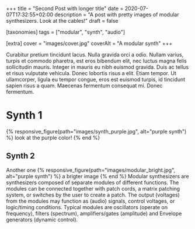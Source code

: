 +++
title = "Second Post with longer title"
date = 2020-07-07T17:32:55+02:00
description = "A post with pretty images of modular synthesizers. Look at the cables!"
draft = false

[taxonomies]
tags = ["modular", "synth", "audio"]

[extra]
cover = "images/cover.jpg"
coverAlt = "A modular synth"
+++

Curabitur pretium tincidunt lacus.
Nulla gravida orci a odio.
Nullam varius, turpis et commodo pharetra, est eros bibendum elit, nec luctus magna felis sollicitudin mauris.
Integer in mauris eu nibh euismod gravida.
Duis ac tellus et risus vulputate vehicula.
Donec lobortis risus a elit.
Etiam tempor.
Ut ullamcorper, ligula eu tempor congue, eros est euismod turpis, id tincidunt sapien risus a quam.
Maecenas fermentum consequat mi.
Donec fermentum.

# Synth 1
{% responsive_figure(path="images/synth_purple.jpg", alt="purple synth") %}
look at the purple color!
{% end %}

## Synth 2
Another one
{% responsive_figure(path="images/modular_bright.jpg", alt="purple synth") %}
a brigter image
{% end %}
Modular synthesizers are synthesizers composed of separate modules of different functions. The modules can be connected together with patch cords, a matrix patching system, or switches by the user to create a patch. The output (voltages) from the modules may function as (audio) signals, control voltages, or logic/timing conditions. Typical modules are oscillators (operate on frequency), filters (spectrum), amplifiers/gates (amplitude) and Envelope generators (dynamic control).

